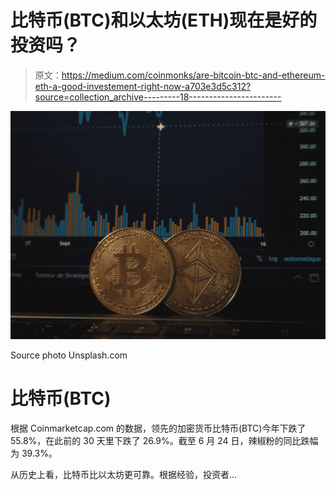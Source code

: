 # 比特币(BTC)和以太坊(ETH)现在是好的投资吗？

> 原文：<https://medium.com/coinmonks/are-bitcoin-btc-and-ethereum-eth-a-good-investement-right-now-a703e3d5c312?source=collection_archive---------18----------------------->

![](img/e44496a44d5bce0d75b482766a01e265.png)

Source photo Unsplash.com

# 比特币(BTC)

根据 Coinmarketcap.com 的数据，领先的加密货币比特币(BTC)今年下跌了 55.8%，在此前的 30 天里下跌了 26.9%。截至 6 月 24 日，辣椒粉的同比跌幅为 39.3%。

从历史上看，比特币比以太坊更可靠。根据经验，投资者…